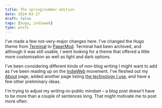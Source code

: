 ```yaml
---
title: The spring/summer edition
date: 2024-03-17
draft: false
tags: [hugo, indieweb]
type: posts
---
```


I've made a few not-very-major changes here. <!--more--> I've changed the Hugo theme from [Terminal](https://github.com/panr/hugo-theme-terminal) to [PaperMod](https://github.com/adityatelange/hugo-PaperMod). Terminal had been archived, and although it was still usable, I went looking for a theme that offered a little more customisation as well as light and dark options.

I've been considering different kinds of non-blog writing I might want to add as I've been reading up on the [IndieWeb](https://indieweb.org/) movement. I've fleshed out my [About](/about) page, added another page listing [the technology I use](/uses), and have a few other preliminary ideas.

I'm trying to adjust my writing-in-public mindset &ndash; a blog post doesn't have to be more than a couple of sentences long. That might motivate me to post more often.
